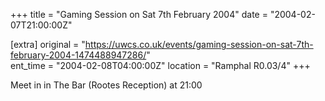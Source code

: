 +++
title = "Gaming Session on Sat 7th February 2004"
date = "2004-02-07T21:00:00Z"

[extra]
original = "https://uwcs.co.uk/events/gaming-session-on-sat-7th-february-2004-1474488947286/"    
ent_time = "2004-02-08T04:00:00Z"
location = "Ramphal R0.03/4"
+++

Meet in in The Bar (Rootes Reception) at 21:00

